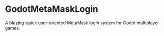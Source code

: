 # GodotMetaMaskLogin
 A blazing-quick user-oriented MetaMask login system for Godot multiplayer games.
